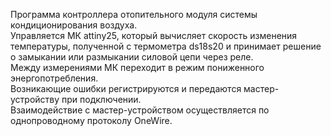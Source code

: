 Программа контроллера отопительного модуля системы кондиционирования воздуха.<br>
Управляется МК attiny25, который вычисляет скорость изменения температуры, полученной с термометра ds18s20 и принимает решение о замыкании или размыкании силовой цепи через реле.<br>
Между измерениями МК переходит в режим пониженного энергопотребления.<br>
Возникающие ошибки регистрируются и передаются мастер-устройству при подключении.<br>
Взаимодействие с мастер-устройством осуществляется по однопроводному протоколу OneWire.<br>
